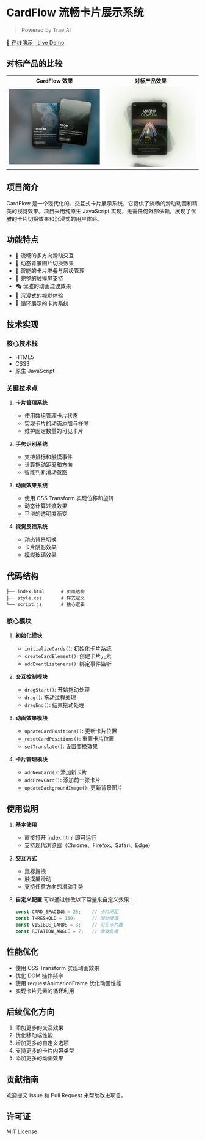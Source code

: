 # CardFlow 流畅卡片展示系统

> Powered by Trae AI

[🌈 在线演示 | Live Demo](https://hildam.github.io/CardFlow/)


## 对标产品的比较

<table>
<tr>
<td width="50%" align="center"><b>CardFlow 效果</b></td>
<td width="50%" align="center"><b>对标产品效果</b></td>
</tr>
<tr>
<td width="50%" align="center"><img src="cardflow.png" width="100%" /></td>
<td width="50%" align="center"><img src="original.jpg" width="100%" /></td>
</tr>
</table>



## 项目简介
CardFlow 是一个现代化的、交互式卡片展示系统，它提供了流畅的滑动动画和精美的视觉效果。项目采用纯原生 JavaScript 实现，无需任何外部依赖，展现了优雅的卡片切换效果和沉浸式的用户体验。

## 功能特点
- 🎯 流畅的多方向滑动交互
- 🎨 动态背景图片切换效果
- 🌈 智能的卡片堆叠与层级管理
- 📱 完整的触摸屏支持
- 🎭 优雅的动画过渡效果
- 🎪 沉浸式的视觉体验
- 🔄 循环展示的卡片系统

## 技术实现

### 核心技术栈
- HTML5
- CSS3
- 原生 JavaScript

### 关键技术点
1. **卡片管理系统**
   - 使用数组管理卡片状态
   - 实现卡片的动态添加与移除
   - 维护固定数量的可见卡片

2. **手势识别系统**
   - 支持鼠标和触摸事件
   - 计算拖动距离和方向
   - 智能判断滑动意图

3. **动画效果系统**
   - 使用 CSS Transform 实现位移和旋转
   - 动态计算过渡效果
   - 平滑的透明度渐变

4. **视觉反馈系统**
   - 动态背景切换
   - 卡片阴影效果
   - 模糊玻璃效果

## 代码结构

```
├── index.html      # 页面结构
├── style.css       # 样式定义
└── script.js       # 核心逻辑
```

### 核心模块

1. **初始化模块**
   - `initializeCards()`: 初始化卡片系统
   - `createCardElement()`: 创建卡片元素
   - `addEventListeners()`: 绑定事件监听

2. **交互控制模块**
   - `dragStart()`: 开始拖动处理
   - `drag()`: 拖动过程处理
   - `dragEnd()`: 结束拖动处理

3. **动画效果模块**
   - `updateCardPositions()`: 更新卡片位置
   - `resetCardPositions()`: 重置卡片位置
   - `setTranslate()`: 设置变换效果

4. **卡片管理模块**
   - `addNewCard()`: 添加新卡片
   - `addPrevCard()`: 添加前一张卡片
   - `updateBackgroundImage()`: 更新背景图片

## 使用说明

1. **基本使用**
   - 直接打开 index.html 即可运行
   - 支持现代浏览器（Chrome、Firefox、Safari、Edge）

2. **交互方式**
   - 鼠标拖拽
   - 触摸屏滑动
   - 支持任意方向的滑动手势

3. **自定义配置**
   可以通过修改以下常量来自定义效果：
   ```javascript
   const CARD_SPACING = 25;    // 卡片间距
   const THRESHOLD = 150;      // 滑动阈值
   const VISIBLE_CARDS = 3;    // 可见卡片数
   const ROTATION_ANGLE = 7;   // 旋转角度
   ```

## 性能优化
- 使用 CSS Transform 实现动画效果
- 优化 DOM 操作频率
- 使用 requestAnimationFrame 优化动画性能
- 实现卡片元素的循环利用

## 后续优化方向
1. 添加更多的交互效果
2. 优化移动端性能
3. 增加更多的自定义选项
4. 支持更多的卡片内容类型
5. 添加更多的动画效果

## 贡献指南
欢迎提交 Issue 和 Pull Request 来帮助改进项目。

## 许可证
MIT License
